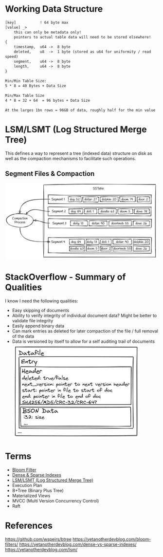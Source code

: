 # Working Data Structure
```
[key]           ! 64 byte max
[value] _> 
    this can only be metadata only! 
    pointers to actual table data will need to be stored elsewhere!
{
    timestamp,  u64 ->  8 byte
    deleted,    u8  ->  1 byte (stored as u64 for uniformity / read speed)
    segment,    u64 ->  8 byte
    length,     u64 ->  8 byte
}

Min/Min Table Size:
5 * 8 = 40 Bytes + Data Size

Min/Max Table Size
4 * 8 = 32 + 64  = 96 bytes + Data Size

At the larges 1bn rows = 96GB of data, roughly half for the min value
```

# LSM/LSMT (Log Structured Merge Tree)
This defines a way to represent a tree (indexed data) structure on disk as well as the compaction mechanisms to facilitate such operations.

## Segment Files & Compaction
![](./assets/segments_compaction.png)

# StackOverflow - Summary of Qualities
I know I need the following qualities:
- Easy skipping of documents
- Ability to verify integrity of individual document data? Might be better to validate file integrity
- Easily append binary data
- Can mark entries as deleted for later compaction of the file / full removal of the data
- Data is versioned by itself to allow for a self auditing trail of documents
  ![](./assets/file_data_layout.png)

# Terms
* [Bloom Filter](https://yetanotherdevblog.com/bloom-filters/)
* [Dense & Sparse Indexes](https://yetanotherdevblog.com/dense-vs-sparse-indexes/)
* [LSM/LSMT (Log Structured Merge Tree)](https://yetanotherdevblog.com/lsm/)
* Execution Plan
* B+Tree (Binary Plus Tree)
* Materialized Views
* MVCC (Multi Version Concurrency Control)
* Raft

# References
https://github.com/wspeirs/btree
https://yetanotherdevblog.com/bloom-filters/
https://yetanotherdevblog.com/dense-vs-sparse-indexes/
https://yetanotherdevblog.com/lsm/